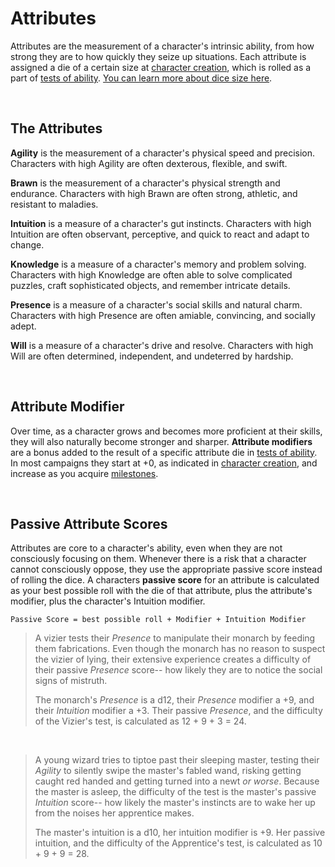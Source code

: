 # Attributes

Attributes are the measurement of a character's intrinsic ability, from how strong they are to how quickly they seize up situations. Each attribute is assigned a die of a certain size at [character creation](../getting_started/creation.md), which is rolled as a part of [tests of ability](../gameplay/tests.md). [You can learn more about dice size here](../getting_started/dice.md).

<br/>

## The Attributes

**Agility** is the measurement of a character's physical speed and precision. Characters with high Agility are often dexterous, flexible, and swift.

**Brawn** is the measurement of a character's physical strength and endurance. Characters with high Brawn are often strong, athletic, and resistant to maladies.

**Intuition** is a measure of a character's gut instincts. Characters with high Intuition are often observant, perceptive, and quick to react and adapt to change.

**Knowledge** is a measure of a character's memory and problem solving. Characters with high Knowledge are often able to solve complicated puzzles, craft sophisticated objects, and remember intricate details.

**Presence** is a measure of a character's social skills and natural charm. Characters with high Presence are often amiable, convincing, and socially adept.

**Will** is a measure of a character's drive and resolve. Characters with high Will are often determined, independent, and undeterred by hardship.

<br/>

## Attribute Modifier

Over time, as a character grows and becomes more proficient at their skills, they will also naturally become stronger and sharper. **Attribute modifiers** are a bonus added to the result of a specific attribute die in [tests of ability](../gameplay/tests.md). In most campaigns they start at +0, as indicated in [character creation](../getting_started/creation.md), and increase as you acquire [milestones](../gameplay/advancement.md).

<br/>

## Passive Attribute Scores

Attributes are core to a character's ability, even when they are not consciously focusing on them. Whenever there is a risk that a character cannot consciously oppose, they use the appropriate passive score instead of rolling the dice. A characters **passive score** for an attribute is calculated as your best possible roll with the die of that attribute, plus the attribute's modifier, plus the character's Intuition modifier.

`Passive Score = best possible roll + Modifier + Intuition Modifier`

> A vizier tests their _Presence_ to manipulate their monarch by feeding them fabrications. Even though the monarch has no reason to suspect the vizier of lying, their extensive experience creates a difficulty of their passive _Presence_ score-- how likely they are to notice the social signs of mistruth.
>
> The monarch's _Presence_ is a d12, their _Presence_ modifier a +9, and their _Intuition_ modifier a +3. Their passive _Presence_, and the difficulty of the Vizier's test, is calculated as 12 + 9 + 3 = 24.

<br/>

> A young wizard tries to tiptoe past their sleeping master, testing their _Agility_ to silently swipe the master's fabled wand, risking getting caught red handed and getting turned into a newt _or worse_. Because the master is asleep, the difficulty of the test is the master's passive _Intuition_ score-- how likely the master's instincts are to wake her up from the noises her apprentice makes.
>
> The master's intuition is a d10, her intuition modifier is +9. Her passive intuition, and the difficulty of the Apprentice's test, is calculated as 10 + 9 + 9 = 28.

<br/>
